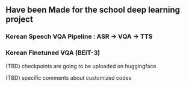 ## Have been Made for the school deep learning project ##
### Korean Speech VQA Pipeline : ASR -> VQA -> TTS ###
### Korean Finetuned VQA (BEiT-3) ###


(TBD) checkpoints are going to be uploaded on huggingface

(TBD) specific comments about customized codes
